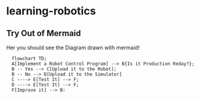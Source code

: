 # learning-robotics

## Try Out of Mermaid 

Her you should see the Diagram  drawn with mermaid!

```mermaid
  flowchart TD;
  A[Implement a Robot Control Program] --> B{Is it Production Reday?};
  B -- Yes --> C[Upload it to the Robot];
  B -- No --> D[Upload it to the Simulator]
  C ----> E[Test It] --> F;
  D ----> E[Test It] --> F;
  F[Improve it] --> B:
```


